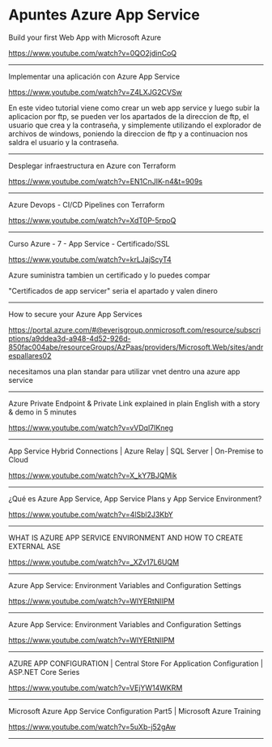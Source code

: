 # Apuntes Azure App Service

Build your first Web App with Microsoft Azure

https://www.youtube.com/watch?v=0QO2jdinCoQ

___

Implementar una aplicación con Azure App Service

https://www.youtube.com/watch?v=Z4LXJG2CVSw

En este video tutorial viene como crear un web app service y luego subir la aplicacion por ftp, se pueden ver los apartados de la direccion de ftp, el usuario que crea y la contraseña, y simplemente utilizando el explorador de archivos de windows, poniendo la direccion de ftp y  a continuacion nos saldra  el usuario y la contraseña.
 

___


Desplegar infraestructura en Azure con Terraform

https://www.youtube.com/watch?v=EN1CnJIK-n4&t=909s



___

Azure Devops - CI/CD Pipelines con Terraform

https://www.youtube.com/watch?v=XdT0P-5rpoQ

____

Curso Azure - 7 - App Service - Certificado/SSL

https://www.youtube.com/watch?v=krLJajScyT4

Azure suministra tambien un certificado y lo puedes compar

"Certificados de app servicer" seria el apartado y valen dinero



___

How to secure your Azure App Services

https://portal.azure.com/#@everisgroup.onmicrosoft.com/resource/subscriptions/a9ddea3d-a948-4d52-926d-850fac004abe/resourceGroups/AzPaas/providers/Microsoft.Web/sites/andrespallares02

necesitamos una plan standar para utilizar vnet dentro una azure app service


___

Azure Private Endpoint & Private Link explained in plain English with a story & demo in 5 minutes

https://www.youtube.com/watch?v=vVDql7IKneg


___

App Service Hybrid Connections | Azure Relay | SQL Server | On-Premise to Cloud

https://www.youtube.com/watch?v=X_kY7BJQMik

___

¿Qué es Azure App Service, App Service Plans y App Service Environment?

https://www.youtube.com/watch?v=4lSbl2J3KbY

___

WHAT IS AZURE APP SERVICE ENVIRONMENT AND HOW TO CREATE EXTERNAL ASE

https://www.youtube.com/watch?v=_XZv17L6UQM


____

Azure App Service: Environment Variables and Configuration Settings

https://www.youtube.com/watch?v=WIYERtNIIPM

___

Azure App Service: Environment Variables and Configuration Settings

https://www.youtube.com/watch?v=WIYERtNIIPM

___

AZURE APP CONFIGURATION | Central Store For Application Configuration | ASP.NET Core Series

https://www.youtube.com/watch?v=VEjYW14WKRM

___

Microsoft Azure App Service Configuration Part5 | Microsoft Azure Training

https://www.youtube.com/watch?v=5uXb-j52gAw

___








